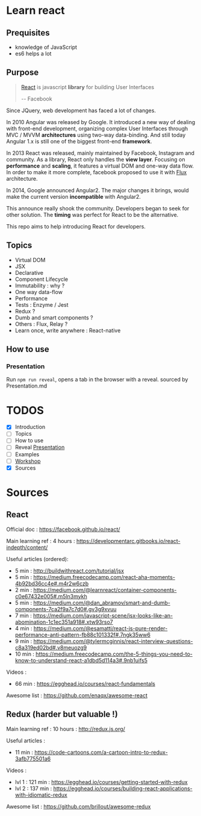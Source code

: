 # Learn react

## Prequisites

- knowledge of JavaScript
- es6 helps a lot

## Purpose

> [React](https://facebook.github.io/react/) is javascript **library** for building User Interfaces
>
> -- Facebook

Since JQuery, web development has faced a lot of changes.

In 2010 Angular was released by Google.
It introduced a new way of dealing with front-end development, organizing complex User Interfaces through MVC / MVVM **architectures** using two-way data-binding.
And still today Angular 1.x is still one of the biggest front-end **framework**.

In 2013 React was released, mainly maintained by Facebook, Instagram and community.
As a library, React only handles the **view layer**. Focusing on **performance** and **scaling**, it features a virtual DOM and one-way data flow.
In order to make it more complete, facebook proposed to use it with [Flux](https://code-cartoons.com/a-cartoon-guide-to-flux-6157355ab207#.zayn2ojof) architecture.

In 2014, Google announced Angular2. The major changes it brings, would make the current version **incompatible** with Angular2.

This announce really shook the community. Developers began to seek for other solution. The **timing** was perfect for React to be the alternative.

This repo aims to help introducing React for developers.

## Topics

* Virtual DOM
* JSX
* Declarative
* Component Lifecycle
* Immutability : why ?
* One way data-flow
* Performance
* Tests : Enzyme / Jest
* Redux ?
* Dumb and smart components ?
* Others : Flux, Relay ?
* Learn once, write anywhere : React-native

## How to use

### Presentation

Run `npm run reveal`, opens a tab in the browser with a reveal. sourced by Presentation.md

# TODOS

- [x] Introduction
- [ ] Topics
- [ ] How to use
- [ ] Reveal [Presentation](Presentation.md)
- [ ] Examples
- [ ] [Workshop](docs/Workshop.md)
- [x] Sources

# Sources

## React

Official doc : https://facebook.github.io/react/

Main learning ref : 4 hours : https://developmentarc.gitbooks.io/react-indepth/content/

Useful articles (ordered):
- 5 min : http://buildwithreact.com/tutorial/jsx
- 5 min : https://medium.freecodecamp.com/react-aha-moments-4b92bd36cc4e#.m4r2w6czb
- 2 min : https://medium.com/@learnreact/container-components-c0e67432e005#.m5ln3mykh
- 5 min : https://medium.com/@dan_abramov/smart-and-dumb-components-7ca2f9a7c7d0#.gv3g9xvuu
- 7 min : https://medium.com/javascript-scene/jsx-looks-like-an-abomination-1c1ec351a918#.xtw93rso7
- 4 min : https://medium.com/@esamatti/react-js-pure-render-performance-anti-pattern-fb88c101332f#.7ngk35ww6
- 9 min : https://medium.com/@tylermcginnis/react-interview-questions-c8a319ed02bd#.v8meuozg9
- 10 min : https://medium.freecodecamp.com/the-5-things-you-need-to-know-to-understand-react-a1dbd5d114a3#.9nb1uifs5

Videos :
- 66 min : https://egghead.io/courses/react-fundamentals

Awesome list : https://github.com/enaqx/awesome-react

## Redux (harder but valuable !)

Main learning ref : 10 hours : http://redux.js.org/

Useful articles :

- 11 min : https://code-cartoons.com/a-cartoon-intro-to-redux-3afb775501a6

Videos :
- lvl 1 : 121 min : https://egghead.io/courses/getting-started-with-redux
- lvl 2 : 137 min : https://egghead.io/courses/building-react-applications-with-idiomatic-redux

Awesome list : https://github.com/brillout/awesome-redux
